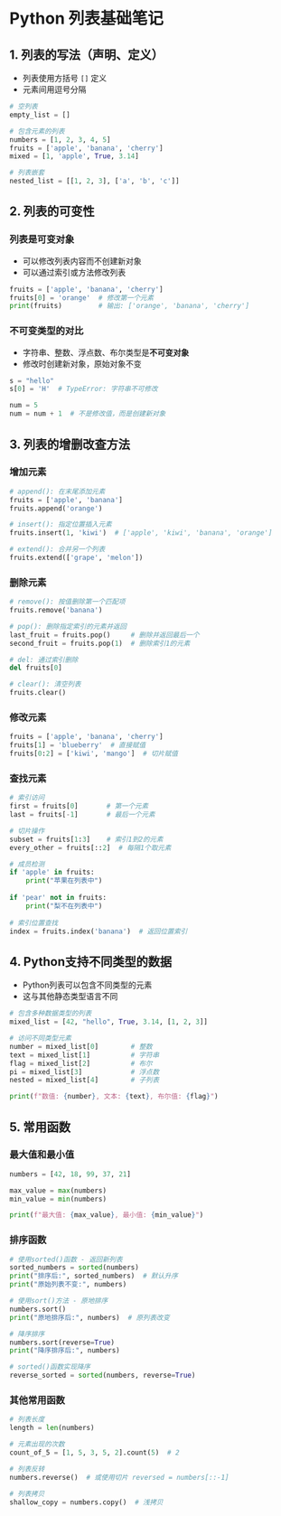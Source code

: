 # Python 列表基础笔记

## 1. 列表的写法（声明、定义）
- 列表使用方括号 `[]` 定义
- 元素间用逗号分隔

```python
# 空列表
empty_list = []

# 包含元素的列表
numbers = [1, 2, 3, 4, 5]
fruits = ['apple', 'banana', 'cherry']
mixed = [1, 'apple', True, 3.14]

# 列表嵌套
nested_list = [[1, 2, 3], ['a', 'b', 'c']]
```

## 2. 列表的可变性
### 列表是可变对象
- 可以修改列表内容而不创建新对象
- 可以通过索引或方法修改列表

```python
fruits = ['apple', 'banana', 'cherry']
fruits[0] = 'orange'  # 修改第一个元素
print(fruits)         # 输出: ['orange', 'banana', 'cherry']
```

### 不可变类型的对比
- 字符串、整数、浮点数、布尔类型是**不可变对象**
- 修改时创建新对象，原始对象不变

```python
s = "hello"
s[0] = 'H'  # TypeError: 字符串不可修改

num = 5
num = num + 1  # 不是修改值，而是创建新对象
```

## 3. 列表的增删改查方法

### 增加元素
```python
# append(): 在末尾添加元素
fruits = ['apple', 'banana']
fruits.append('orange')

# insert(): 指定位置插入元素
fruits.insert(1, 'kiwi')  # ['apple', 'kiwi', 'banana', 'orange']

# extend(): 合并另一个列表
fruits.extend(['grape', 'melon']) 
```

### 删除元素
```python
# remove(): 按值删除第一个匹配项
fruits.remove('banana')

# pop(): 删除指定索引的元素并返回
last_fruit = fruits.pop()     # 删除并返回最后一个
second_fruit = fruits.pop(1)  # 删除索引1的元素

# del: 通过索引删除
del fruits[0]

# clear(): 清空列表
fruits.clear()
```

### 修改元素
```python
fruits = ['apple', 'banana', 'cherry']
fruits[1] = 'blueberry'  # 直接赋值
fruits[0:2] = ['kiwi', 'mango']  # 切片赋值
```

### 查找元素
```python
# 索引访问
first = fruits[0]       # 第一个元素
last = fruits[-1]       # 最后一个元素

# 切片操作
subset = fruits[1:3]    # 索引1到2的元素
every_other = fruits[::2]  # 每隔1个取元素

# 成员检测
if 'apple' in fruits:
    print("苹果在列表中")
  
if 'pear' not in fruits:
    print("梨不在列表中")
  
# 索引位置查找
index = fruits.index('banana')  # 返回位置索引
```

## 4. Python支持不同类型的数据
- Python列表可以包含不同类型的元素
- 这与其他静态类型语言不同

```python
# 包含多种数据类型的列表
mixed_list = [42, "hello", True, 3.14, [1, 2, 3]]

# 访问不同类型元素
number = mixed_list[0]        # 整数
text = mixed_list[1]          # 字符串
flag = mixed_list[2]          # 布尔
pi = mixed_list[3]            # 浮点数
nested = mixed_list[4]        # 子列表

print(f"数值: {number}, 文本: {text}, 布尔值: {flag}")
```

## 5. 常用函数

### 最大值和最小值
```python
numbers = [42, 18, 99, 37, 21]

max_value = max(numbers)
min_value = min(numbers)

print(f"最大值: {max_value}, 最小值: {min_value}")
```

### 排序函数
```python
# 使用sorted()函数 - 返回新列表
sorted_numbers = sorted(numbers)
print("排序后:", sorted_numbers)  # 默认升序
print("原始列表不变:", numbers)

# 使用sort()方法 - 原地排序
numbers.sort()
print("原地排序后:", numbers)  # 原列表改变

# 降序排序
numbers.sort(reverse=True)
print("降序排序后:", numbers)

# sorted()函数实现降序
reverse_sorted = sorted(numbers, reverse=True)
```

### 其他常用函数
```python
# 列表长度
length = len(numbers)

# 元素出现的次数
count_of_5 = [1, 5, 3, 5, 2].count(5)  # 2

# 列表反转
numbers.reverse()  # 或使用切片 reversed = numbers[::-1]

# 列表拷贝
shallow_copy = numbers.copy()  # 浅拷贝
```